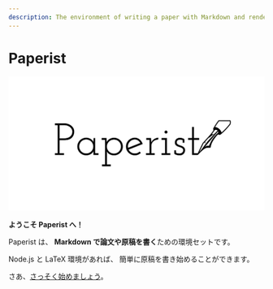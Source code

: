 ```yaml
---
description: The environment of writing a paper with Markdown and rendering via LaTeX.
---
```


# Paperist

![Paperist](./assets/paperist-logo.png)

**ようこそ Paperist へ！**

Paperist は、
**Markdown で論文や原稿を書く**ための環境セットです。

Node.js と LaTeX 環境があれば、
簡単に原稿を書き始めることができます。

さあ、[さっそく始めましょう](./getting-started/README.md)。

